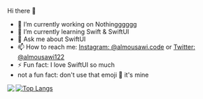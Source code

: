 Hi there 👋

- 🔭 I’m currently working on Nothingggggg
- 🌱 I’m currently learning Swift & SwiftUI
- 💬 Ask me about SwiftUI
- 📫 How to reach me: <a href="https://instagram.com/almousawi.code">Instagram: @almousawi.code</a> or <a href="https://twitter.com/almousawi122">Twitter: @almousawi122</a>
- ⚡ Fun fact: I love SwiftUI so much
- not a fun fact: don't use that emoji 🦦 it's mine


<a href="https://github.com/hAlmousawi12">
  <img align="left" src="https://github-readme-stats.alexxxdev.vercel.app/api?username=hAlmousawi12&show_icons=true&count_private=true&hide_border=true&theme=tokyonight" />
</a>


[![Top Langs](https://github-readme-stats.vercel.app/api/top-langs/?username=hAlmousawi12&layout=compact)](https://github.com/anuraghazra/github-readme-stats)


<!--- <img src="https://github-readme-stats.vercel.app/api?username=hAlmousawi12&&show_icons=true&title_color=2b2d42&icon_color=edf2f4&text_color=8d99ae&bg_color=000000">
 --->
